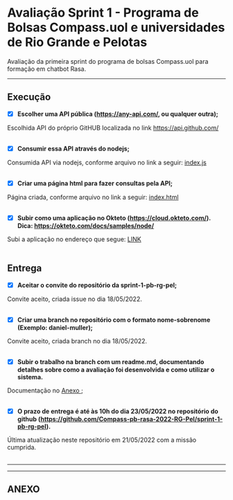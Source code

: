 # Avaliação Sprint 1 - Programa de Bolsas Compass.uol e universidades de Rio Grande e Pelotas
Avaliação da primeira sprint do programa de bolsas Compass.uol para formação em chatbot Rasa.

---

## Execução
- [x] __Escolher uma API pública (https://any-api.com/, ou qualquer outra);__

Escolhida API do próprio GitHUB localizada no link https://api.github.com/
<br><br>

- [x] __Consumir essa API através do nodejs;__

Consumida API via nodejs, conforme arquivo no link a seguir: [index.js](/index.js)
<br><br>

- [x] __Criar uma página html para fazer consultas pela API;__

Página criada, conforme arquivo no link a seguir: [index.html](/index.html)
<br><br>

- [x] __Subir como uma aplicação no Okteto (https://cloud.okteto.com/). Dica: https://okteto.com/docs/samples/node/__

Subi a aplicação no endereço que segue: [LINK](https://projetorasa-andersonaoliveira.cloud.okteto.net/)
<br><br>

## Entrega
- [x] __Aceitar o convite do repositório da sprint-1-pb-rg-pel;__

Convite aceito, criada issue no dia 18/05/2022.
<br><br>

- [x] __Criar uma branch no repositório com o formato nome-sobrenome (Exemplo: daniel-muller);__

Convite aceito, criada branch no dia 18/05/2022.
<br><br>

- [x] __Subir o trabalho na branch com um readme.md, documentando detalhes sobre como a avaliação foi desenvolvida e como utilizar o sistema.__

Documentação no <a href='#anexo'> Anexo </a>;
<br><br>

- [x] __O prazo de entrega é até às 10h do dia 23/05/2022 no repositório do github (https://github.com/Compass-pb-rasa-2022-RG-Pel/sprint-1-pb-rg-pel).__

Última atualização neste repositório em 21/05/2022 com a missão cumprida.
<br><br>

---
---

## ANEXO


